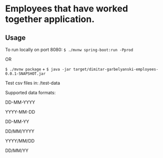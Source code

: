 # Employees that have worked together application.

## Usage

To run locally on port 8080: `$ ./mvnw spring-boot:run -Pprod`

OR

`$ ./mvnw package` + `$ java -jar target/dimitar-garbelyanski-employees-0.0.1-SNAPSHOT.jar`

Test csv files in: /test-data

Supported data formats: 

DD-MM-YYYY

YYYY-MM-DD

DD-MM-YY

DD/MM/YYYY

YYYY/MM/DD

DD/MM/YY



